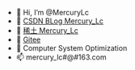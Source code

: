 - 👋 Hi, I’m @MercuryLc
- 🌱 [CSDN BLog Mercury_Lc](https://blog.csdn.net/Mercury_Lc)
- 🌱 [稀土 Mercury_Lc](https://juejin.cn/user/2221453595389208)
- 🌱 [Gitee](https://gitee.com/mercurylc)
- 💞️ Computer System Optimization
- 📫 mercury_lc#@#163.com

